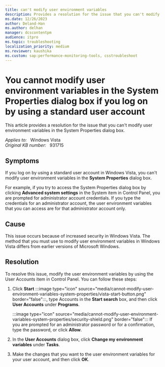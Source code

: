 ```yaml
---
title: can't modify user environment variables
description: Provides a resolution for the issue that you can't modify user environment variables in the System Properties dialog box.
ms.date: 12/26/2023
author: Deland-Han
ms.author: delhan
manager: dcscontentpm
audience: itpro
ms.topic: troubleshooting
localization_priority: medium
ms.reviewer: kaushika
ms.custom: sap:performance-monitoring-tools, csstroubleshoot
---
```

# You cannot modify user environment variables in the System Properties dialog box if you log on by using a standard user account

This article provides a resolution for the issue that you can't modify user environment variables in the System Properties dialog box.

_Applies to:_ &nbsp; Windows Vista  
_Original KB number:_ &nbsp; 931715

## Symptoms

If you log on by using a standard user account in Windows Vista, you can't modify user environment variables in the **System Properties** dialog box.

For example, if you try to access the System Properties dialog box by clicking **Advanced system settings** in the System item in Control Panel, you are prompted for administrator account credentials. If you type the credentials for an administrator account, the user environment variables that you can access are for that administrator account only.

## Cause

This issue occurs because of increased security in Windows Vista. The method that you must use to modify user environment variables in Windows Vista differs from earlier versions of Microsoft Windows.

## Resolution

To resolve this issue, modify the user environment variables by using the User Accounts item in Control Panel. You can follow these steps:

1. Click **Start** :::image type="icon" source="media/cannot-modify-user-environment-variables-system-properties/vista-start-button.png" border="false":::, type Accounts in the **Start search** box, and then click **User Accounts** under **Programs**.

    :::image type="icon" source="media/cannot-modify-user-environment-variables-system-properties/security-shield.png" border="false"::: If you are prompted for an administrator password or for a confirmation, type the password, or click **Allow**.
2. In the **User Accounts** dialog box, click **Change my environment variables** under **Tasks**.

3. Make the changes that you want to the user environment variables for your user account, and then click **OK**.
